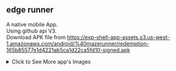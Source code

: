 ## edge runner  
A native mobile App.      
Using github api V3.    
Download APK file from https://exp-shell-app-assets.s3.us-west-1.amazonaws.com/android/%40mazerunner/redemption-165b85577e1d4221ab5ca1d22ca5fd10-signed.apk



<details>
  <summary>Click to See More app's Images</summary>
 <img src="https://i.ibb.co/2ctJtmY/Whats-App-Image-2020-05-13-at-11-16-23.jpg" alt="Whats-App-Image-2020-05-13-at-11-16-23" border="2"  width="200px">
<img src="https://i.ibb.co/BZpSKYB/Whats-App-Image-2020-05-13-at-11-16-23-1.jpg" alt="Whats-App-Image-2020-05-13-at-11-16-23-1" border="2"  width="200px">
<img src="https://i.ibb.co/Kwxdy83/Whats-App-Image-2020-05-13-at-11-16-23-2.jpg" alt="Whats-App-Image-2020-05-13-at-11-16-23-2" border="2" width="200px">
<img src="https://i.ibb.co/wcf0h4Q/Whats-App-Image-2020-05-13-at-11-16-23-3.jpg" alt="Whats-App-Image-2020-05-13-at-11-16-23-3" border="2"  width="200px">
<img src="https://i.ibb.co/6vNHByz/Whats-App-Image-2020-04-22-at-22-07-12.jpg" alt="Whats-App-Image-2020-04-22-at-22-07-12" border="0" width="200px">
<img src="https://i.ibb.co/j6Dp2sH/Whats-App-Image-2020-04-22-at-22-07-12-1.jpg" alt="Whats-App-Image-2020-04-22-at-22-07-12-1" border="0" width="200px">
<img src="https://i.ibb.co/gP0ZhL0/Whats-App-Image-2020-04-22-at-22-07-12-2.jpg" alt="Whats-App-Image-2020-04-22-at-22-07-12-2" border="0" width="200px">
<img src="https://i.ibb.co/GJD1kXj/Whats-App-Image-2020-04-22-at-22-07-13.jpg" alt="Whats-App-Image-2020-04-22-at-22-07-13" border="0" width="200px">
<img src="https://i.ibb.co/hX7htV4/Whats-App-Image-2020-04-22-at-22-07-15-1.jpg" alt="Whats-App-Image-2020-04-22-at-22-07-15-1" border="0" width="200px">
<img src="https://i.ibb.co/k3N4GNP/Whats-App-Image-2020-04-22-at-22-07-15-2.jpg" alt="Whats-App-Image-2020-04-22-at-22-07-15-2" border="0" width="200px">
</details>
